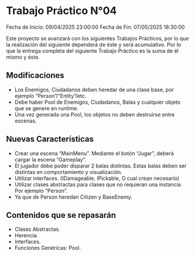 # Trabajo Práctico N°04

Fecha de Inicio: 09/04/2025 23:00:00
Fecha de Fin: 07/05/2025 18:30:00

Este proyecto se avanzará con los siguientes Trabajos Prácticos, por lo que la realización del siguiente
dependerá de éste y será acumulativo. Por lo que la entrega completa del siguiente Trabajo Práctico es la
suma de él mismo y éste.

## Modificaciones

- Los Enemigos, Ciudadanos deben heredar de una clase base, por ejemplo “Person”/”Entity”/etc.
- Debe haber Pool de Enemigos, Ciudadanos, Balas y cualquier objeto que se genere en runtime.
- Una vez generada una Pool, los objetos no deben destruirse entre escenas.

## Nuevas Características

- Crear una escena “MainMenu”. Mediante el botón “Jugar”, deberá cargar la escena “Gameplay”.
- El jugador debe poder disparar 2 balas distintas. Estas balas deben ser distintas en comportamiento y
visualización.
- Utilizar interfaces. (IDamageable, IPickable, O cual crean necesario)
- Utilizar clases abstractas para clases que no requieran una instancia. Por ejemplo “Person”.
- Ya que de Person heredan Citizen y BaseEnemy.

## Contenidos que se repasarán

- Clases Abstractas.
- Herencia.
- Interfaces.
- Funciones Genéricas: Pool.
